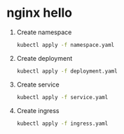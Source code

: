 # nginx hello

1. Create namespace

    ```bash
    kubectl apply -f namespace.yaml
    ```

2. Create deployment

    ```bash
    kubectl apply -f deployment.yaml
    ```

3. Create service

    ```bash
    kubectl apply -f service.yaml
    ```

4. Create ingress

    ```bash
    kubectl apply -f ingress.yaml
    ```
